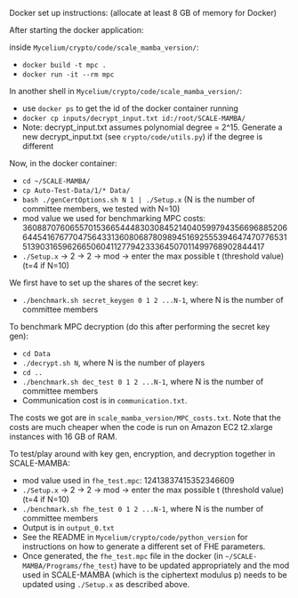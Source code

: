 Docker set up instructions: (allocate at least 8 GB of memory for Docker)

After starting the docker application:

inside `Mycelium/crypto/code/scale_mamba_version/`:
- `docker build -t mpc .`
- `docker run -it --rm mpc`

In another shell in `Mycelium/crypto/code/scale_mamba_version/`:
- use `docker ps` to get the id of the docker container running
- `docker cp inputs/decrypt_input.txt id:/root/SCALE-MAMBA/`
- Note: decrypt_input.txt assumes polynomial degree = 2^15.
Generate a new decrypt_input.txt (see `crypto/code/utils.py`) if the degree is different


Now, in the docker container:
- `cd ~/SCALE-MAMBA/`
- `cp Auto-Test-Data/1/* Data/`
- `bash ./genCertOptions.sh N 1 | ./Setup.x` (N is the number of committee members, we tested with N=10)
- mod value we used for benchmarking MPC costs: 3608870760655701536654448303084521404059979435669688520664454167677047564331360806878098945169255539464747077653151390316596266506041127794233364507011499768902844417
- `./Setup.x` -> 2 -> 2 -> mod -> enter the max possible t (threshold value) (t=4 if N=10)


We first have to set up the shares of the secret key:
- `./benchmark.sh secret_keygen 0 1 2 ...N-1`, where N is the number of committee members

To benchmark MPC decryption (do this after performing the secret key gen):
- `cd Data`
- `./decrypt.sh N`, where N is the number of players
- `cd ..`
- `./benchmark.sh dec_test 0 1 2 ...N-1`, where N is the number of committee members
- Communication cost is in `communication.txt`.

The costs we got are in `scale_mamba_version/MPC_costs.txt`. Note that the costs are much cheaper when the code is run on
Amazon EC2 t2.xlarge instances with 16 GB of RAM.

To test/play around with key gen, encryption, and decryption together in SCALE-MAMBA:
- mod value used in `fhe_test.mpc`: 12413837415352346609
- `./Setup.x` -> 2 -> 2 -> mod -> enter the max possible t (threshold value) (t=4 if N=10)
- `./benchmark.sh fhe_test 0 1 2 ...N-1`, where N is the number of committee members
- Output is in `output_0.txt`
- See the README in `Mycelium/crypto/code/python_version` for instructions on how to generate a different set of FHE parameters.
- Once generated, the `fhe_test.mpc` file in the docker (in `~/SCALE-MAMBA/Programs/fhe_test`) have to be updated appropriately and the mod used in SCALE-MAMBA (which is the ciphertext modulus p) needs to be updated using `./Setup.x` as described above.

